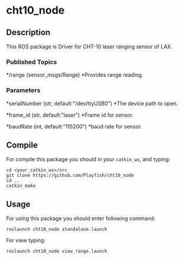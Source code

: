 # cht10_node

## Description
This ROS package is Driver for CHT-10 laser ranging sensor of LAX.

### Published Topics

 */range (sensor_msgs/Range)
  *Provides range reading.

### Parameters

 *serialNumber (str, default:"/dev/ttyUSB0")
  *The device path to open. 

 *frame_id (str, default:"laser")
  *Frame id for sensor.

 *baudRate (int, default:"115200")
  *baud rate for sensor.

## Compile

For compile this package you should in your ``catkin_ws``, and typing:

```
cd <your_catkin_ws>/src
git clone https://github.com/Playfish/cht10_node
cd ..
catkin_make
```

## Usage

For using this package you should enter following command:
```
roslaunch cht10_node standalone.launch
```

For view typing:
```
roslaunch cht10_node view_range.launch
```

